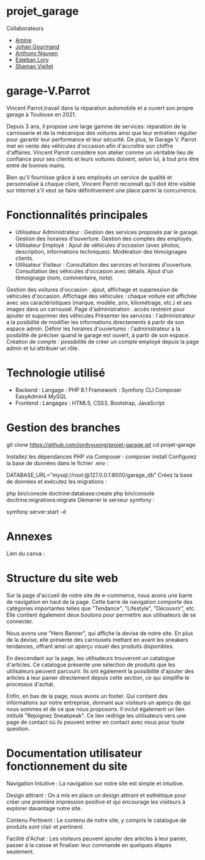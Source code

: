 # projet_garage
 Collaborateurs
- [Amine](https://github.com/) 
- [Johan Gourmand](https://github.com/joepok77) 
- [Anthony Nguyen](https://github.com/Trinyz7) 
- [Esteban Lory](https://github.com/) 
- [Shaman Viellet](https://github.com/ShamanK93) 

# garage-V.Parrot
Vincent Parrot,travail dans la réparation automobile et a ouvert son propre garage à Toulouse en 2021.

Depuis 3 ans, il propose une large gamme de services: réparation de la carrosserie et de la mécanique des voitures ainsi que leur entretien régulier pour garantir leur performance et leur sécurité. De plus, le Garage V. Parrot met en vente des véhicules d'occasion afin d'accroître son chiffre d'affaires.
Vincent Parrot considère son atelier comme un véritable lieu de confiance pour ses clients et leurs voitures doivent, selon lui, à tout prix être entre de bonnes mains.

Bien qu'il fournisse grâce à ses employés un service de qualité et personnalisé à chaque client, Vincent Parrot reconnaît qu'il doit être visible sur internet s'il veut se faire définitivement une place parmi la concurrence.

# Fonctionnalités principales
- Utilisateur Administrateur :
Gestion des services proposés par le garage.
Gestion des horaires d'ouverture.
Gestion des comptes des employés.
 - Utilisateur Employé :
Ajout de véhicules d'occasion (avec photos, description, informations techniques).
Modération des témoignages clients.
- Utilisateur Visiteur :
Consultation des services et horaires d'ouverture.
Consultation des véhicules d'occasion avec détails.
Ajout d'un témoignage (nom, commentaire, note).

Gestion des voitures d'occasion : ajout, affichage et suppression de véhicules d'occasion.
Affichage des véhicules : chaque voiture est affichée avec ses caractéristiques (marque, modèle, prix, kilométrage, etc.) et ses images dans un carrousel.
Page d'administration : accès restreint pour ajouter et supprimer des véhicules
Présenter les services : l'administrateur a la posibilité de modifier les informations directements à partir de son espace admin.
Définir les horaires d'ouvertures : l'administrateur a la posibilité de préciser quand le garage est ouvert, à partir de son espace.
Création de compte : possibilité de créer un compte employé depuis la page admin et lui attribuer un rôle.
# Technologie utilisé
- Backend :
Langage : PHP 8.1
Framework : Symfony CLI
Composer
EasyAdmin4
MySQL
- Frontend :
Langages : HTML5, CSS3, Bootstrap, JavaScript

# Gestion des branches
git clone https://github.com/jordyvuong/projet-garage.git
cd projet-garage

Installez les dépendances PHP via Composer :
composer install
Configurez la base de données dans le fichier .env :

DATABASE_URL="mysql://root:@127.0.0.1:8000/garage_db"
Créez la base de données et exécutez les migrations :

php bin/console doctrine:database:create
php bin/console doctrine:migrations:migrate
Démarrer le serveur symfony :

symfony server:start -d
# Annexes
Lien du canva :

# Structure du site web
Sur la page d'accueil de notre site de e-commerce, nous avons une barre de navigation en haut de la page. Cette barre de navigation comporte des catégories importantes telles que "Tendance", "Lifestyle", "Découvrir", etc. Elle contient également deux boutons pour permettre aux utilisateurs de se connecter.

Nous avons une "Hero Banner", qui affiche la devise de notre site. En plus de la devise, elle présente des carrousels mettant en avant les sneakers tendances, offrant ainsi un aperçu visuel des produits disponibles.

En descendant sur la page, les utilisateurs trouveront un catalogue d'articles. Ce catalogue présente une sélection de produits que les utilisateurs peuvent parcourir. Ils ont également la possibilité d'ajouter des articles à leur panier directement depuis cette section, ce qui simplifie le processus d'achat.

Enfin, en bas de la page, nous avons un footer. Qui contient des informations sur notre entreprise, donnant aux visiteurs un aperçu de qui nous sommes et de ce que nous proposons. Il inclut également un lien intitulé "Rejoignez Sneakpeak". Ce lien redirige les utilisateurs vers une page de contact où ils peuvent entrer en contact avec nous pour toute question.


# Documentation utilisateur fonctionnement du site
Navigation Intuitive : La navigation sur notre site est simple et intuitive.

Design attirant : On a mis en place un design attirant et esthétique pour créer une première impression positive et qui encourage les visiteurs à explorer davantage notre site.

Contenu Pertinent : Le contenu de notre site, y compris le catalogue de produits sont clair et pertinent.

Facilité d'Achat : Les visiteurs peuvent ajouter des articles à leur panier, passer à la caisse et finaliser leur commande en quelques étapes seulement.
